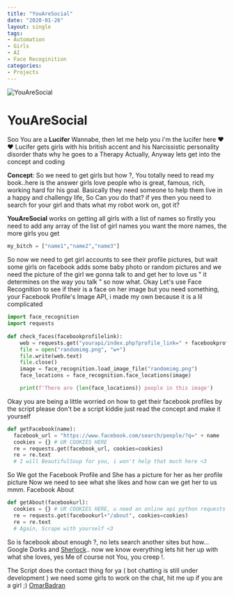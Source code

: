 ```yaml
---
title: "YouAreSocial"
date: "2020-01-26"
layout: single
tags:
- Automation
- Girls
- AI
- Face Recoginition
categories:
- Projects
---
```


![YouAreSocial](https://scontent.faly3-2.fna.fbcdn.net/v/t1.15752-9/83316150_595279561254373_5205444180284801024_n.png?_nc_cat=101&_nc_oc=AQn6qilTHSdVNqhbvTr6OtAJaAg5BmNzaxulqZxyNyu3d8eTBCq1UirqQnEEIvBubFQ&_nc_ht=scontent.faly3-2.fna&oh=65e0b2431bf6cd1802afbdb515658546&oe=5E99E957)

# YouAreSocial

Soo You are a **Lucifer** Wannabe, then let me help you i'm the lucifer here ❤️❤️
Lucifer gets girls with his british accent and his Narcissistic personality disorder
thats why he goes to a Therapy Actually, Anyway lets get into the concept and coding

**Concept**:
  So we need to get girls but how ?, You totally need to read my book..here is the answer
  girls love people who is great, famous, rich, working hard for his goal. Basically
  they need someone to help them live in a happy and challengy life, So Can you do that?
  if yes then you need to search for your girl and thats what my robot work on, got it?
  
  
  **YouAreSocial** works on getting all girls with a list of names so firstly you need to
  add any array of the list of girl names you want the more names, the more girls you get
  ```python
  my_bitch = ["name1","name2","name3"]
  ```
  So now we need to get girl accounts to see their profile pictures, but wait some girls
  on facebook adds some baby photo or random pictures and we need the picture of the girl
  we gonna talk to and get her to love us " it determines on the way you talk " so now what.
  Okay Let's use Face Recognition to see if their is a face on her image but you need
  something, your Facebook Profile's Image API, i made my own because it is a lil complicated
  ```python
  import face_recognition
  import requests
   
  def check_faces(facebookprofilelink):
      web = requests.get("yourapi/index.php?profile_link=" + facebookprofilelink)
      file = open("randomimg.png", "w+")
      file.write(web.text)
      file.close()
      image = face_recognition.load_image_file("randomimg.png")
      face_locations = face_recognition.face_locations(image)

      print(f'There are {len(face_locations)} people in this image')
  ```
  Okay you are being a little worried on how to get their facebook profiles by the script
  please don't be a script kiddie just read the concept and make it yourself
  ```python
  def getFacebook(name):
    facebook_url = "https://www.facebook.com/search/people/?q=" + name
    cookies = {} # UR COOKIES HERE
    re = requests.get(facebook_url, cookies=cookies)
    re = re.text
    # I will BeautifulSoup for you, i won't help that much here <3
  ```
  So We got the Facebook Profile and She has a picture for her as her profile picture
  Now we need to see what she likes and how can we get her to us mmm. Facebook About
  ```python
  def getAbout(facebookurl):
    cookies = {} # UR COOKIES HERE, u need an online api python requests sessions sucks
    re = requests.get(facebookurl+"/about", cookies=cookies)
    re = re.text
    # Again, Scrape with yourself <3
  ```
  So is facebook about enough ?, no lets search another sites but how... Google Dorks
  and [Sherlock](https://github.com/sherlock-project/sherlock).. now we know everything
  lets hit her up with what she loves, yes Me of course not You, you creep !.
  
  The Script does the contact thing for ya ( bot chatting is still under development )
  we need some girls to work on the chat, hit me up if you are a girl ;)
  [OmarBadran](https://www.facebook.com/messages/t/OmarMohamedBadran)

